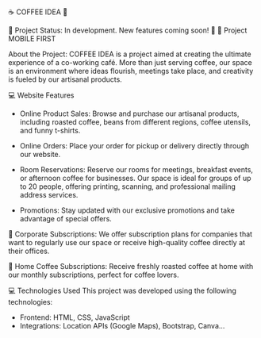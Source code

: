 ☕ COFFEE IDEA 🌟 


🚧 Project Status: In development. New features coming soon! 🚧
📲 Project MOBILE FIRST 



About the Project:
COFFEE IDEA is a project aimed at creating the ultimate experience of a co-working café. More than just serving coffee, our space is an environment where ideas flourish, meetings take place, and creativity is fueled by our artisanal products.

💻 Website Features

* Online Product Sales:
Browse and purchase our artisanal products, including roasted coffee, beans from different regions, coffee utensils, and funny t-shirts.

* Online Orders:
Place your order for pickup or delivery directly through our website.

* Room Reservations:
Reserve our rooms for meetings, breakfast events, or afternoon coffee for businesses. Our space is ideal for groups of up to 20 people, offering printing, scanning, and professional mailing address services.

* Promotions:
Stay updated with our exclusive promotions and take advantage of special offers.


🏢 Corporate Subscriptions:
We offer subscription plans for companies that want to regularly use our space or receive high-quality coffee directly at their offices.

🛒 Home Coffee Subscriptions:
Receive freshly roasted coffee at home with our monthly subscriptions, perfect for coffee lovers.

💻 Technologies Used
This project was developed using the following technologies:

* Frontend: HTML, CSS, JavaScript
* Integrations: Location APIs (Google Maps), Bootstrap, Canva...
